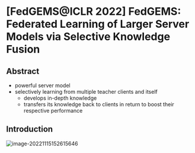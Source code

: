# [FedGEMS@ICLR 2022] FedGEMS: Federated Learning of Larger Server Models via Selective Knowledge Fusion

## Abstract

- powerful server model
- selectively learning from multiple teacher clients and itself
  - develops in-depth knowledge
  - transfers its knowledge back to clients in return to boost their respective performance



## Introduction

![image-20221115152615646](C:\Users\wudic\AppData\Roaming\Typora\typora-user-images\image-20221115152615646.png)
